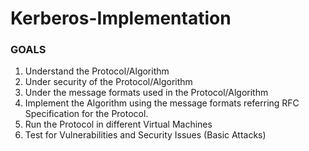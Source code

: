 # Kerberos-Implementation

### GOALS
1) Understand the Protocol/Algorithm
2) Under security of the Protocol/Algorithm
3) Under the message formats used in the Protocol/Algorithm
4) Implement the Algorithm using the message formats referring RFC Specification for the Protocol.
5) Run the Protocol in different Virtual Machines
6) Test for Vulnerabilities and Security Issues (Basic Attacks)


